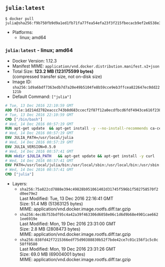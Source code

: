 ## `julia:latest`

```console
$ docker pull julia@sha256:f9b750fb9d9a1ed1fb71fa77fea54efa23f3f215fbecacb9ef2e6538e3670045
```

-	Platforms:
	-	linux; amd64

### `julia:latest` - linux; amd64

-	Docker Version: 1.12.3
-	Manifest MIME: `application/vnd.docker.distribution.manifest.v2+json`
-	Total Size: **123.2 MB (123175599 bytes)**  
	(compressed transfer size, not on-disk size)
-	Image ID: `sha256:1d9a6bdf7363edb7d7a20e49b5104fe8b59cce9eb3ffcea822647ec0dd22121b`
-	Default Command: `["julia"]`

```dockerfile
# Tue, 13 Dec 2016 22:10:59 GMT
ADD file:1d214d2782eaccc743b8d683ccecf2f87f12a0ecdfbcd6fdf4943ce616f23870 in / 
# Tue, 13 Dec 2016 22:10:59 GMT
CMD ["/bin/bash"]
# Wed, 14 Dec 2016 00:57:19 GMT
RUN apt-get update 	&& apt-get install -y --no-install-recommends ca-certificates 	&& rm -rf /var/lib/apt/lists/*
# Wed, 14 Dec 2016 00:57:19 GMT
ENV JULIA_PATH=/usr/local/julia
# Wed, 14 Dec 2016 00:57:19 GMT
ENV JULIA_VERSION=0.5.0
# Wed, 14 Dec 2016 00:57:41 GMT
RUN mkdir $JULIA_PATH 	&& apt-get update && apt-get install -y curl 	&& curl -sSL "https://julialang.s3.amazonaws.com/bin/linux/x64/${JULIA_VERSION%[.-]*}/julia-${JULIA_VERSION}-linux-x86_64.tar.gz" -o julia.tar.gz 	&& curl -sSL "https://julialang.s3.amazonaws.com/bin/linux/x64/${JULIA_VERSION%[.-]*}/julia-${JULIA_VERSION}-linux-x86_64.tar.gz.asc" -o julia.tar.gz.asc 	&& export GNUPGHOME="$(mktemp -d)" 	&& gpg --keyserver ha.pool.sks-keyservers.net --recv-keys 3673DF529D9049477F76B37566E3C7DC03D6E495 	&& gpg --batch --verify julia.tar.gz.asc julia.tar.gz 	&& rm -r "$GNUPGHOME" julia.tar.gz.asc 	&& tar -xzf julia.tar.gz -C $JULIA_PATH --strip-components 1 	&& rm -rf /var/lib/apt/lists/* julia.tar.gz*
# Wed, 14 Dec 2016 00:57:41 GMT
ENV PATH=/usr/local/julia/bin:/usr/local/sbin:/usr/local/bin:/usr/sbin:/usr/bin:/sbin:/bin
# Wed, 14 Dec 2016 00:57:41 GMT
CMD ["julia"]
```

-	Layers:
	-	`sha256:75a822cd7888e394c49828b951061402d31745f596b1f502758570f2d0ee79e2`  
		Last Modified: Tue, 13 Dec 2016 22:16:41 GMT  
		Size: 51.4 MB (51363125 bytes)  
		MIME: application/vnd.docker.image.rootfs.diff.tar.gzip
	-	`sha256:4ec8b753bdf95c4a42a39f463306d6058e06c1d6d9b68e4901cae6621ee6919e`  
		Last Modified: Mon, 19 Dec 2016 23:31:00 GMT  
		Size: 2.8 MB (2808473 bytes)  
		MIME: application/vnd.docker.image.rootfs.diff.tar.gzip
	-	`sha256:838fd42f7215366edf75d90388830b52f7bde42ce7c01c156f1c5c0c58ff0580`  
		Last Modified: Mon, 19 Dec 2016 23:31:26 GMT  
		Size: 69.0 MB (69004001 bytes)  
		MIME: application/vnd.docker.image.rootfs.diff.tar.gzip
